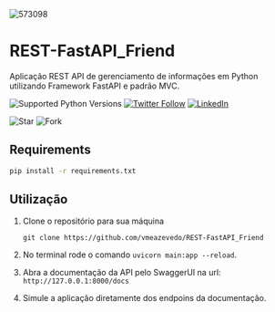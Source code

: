 ![573098](https://user-images.githubusercontent.com/40063504/170791664-d8bdbdcf-81f2-49de-952e-442b2f2bcd6c.png)


# REST-FastAPI_Friend
Aplicação REST API de gerenciamento de informações em Python utilizando Framework FastAPI e padrão MVC.

![Supported Python Versions](https://img.shields.io/pypi/pyversions/rich/10.11.0) [![Twitter Follow](https://img.shields.io/twitter/follow/vmeazevedo.svg?style=social)](https://twitter.com/vmeazevedo) [![LinkedIn](https://img.shields.io/badge/LinkedIn-Vinícius_Azevedo%20-blue)](https://www.linkedin.com/in/vin%C3%ADcius-azevedo-45180ab2/)

![Star](https://img.shields.io/github/stars/vmeazevedo/REST-FastAPI_Friend?style=social)
![Fork](https://img.shields.io/github/forks/vmeazevedo/REST-FastAPI_Friend?label=Fork&style=social)

## Requirements

```sh
pip install -r requirements.txt
```

## Utilização
1. Clone o repositório para sua máquina

   ``
   git clone https://github.com/vmeazevedo/REST-FastAPI_Friend
   ``
2. No terminal rode o comando ``uvicorn main:app --reload``.
3. Abra a documentação da API pelo SwaggerUI na url: ``http://127.0.0.1:8000/docs``
4. Simule a aplicação diretamente dos endpoins da documentação.

